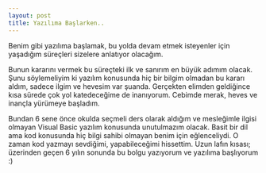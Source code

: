 ```yaml
---
layout: post
title: Yazılıma Başlarken..
---
```


Benim gibi yazılıma başlamak, bu yolda devam etmek isteyenler için yaşadığım süreçleri sizelere anlatıyor olacağım.



Bunun kararını vermek bu süreçteki ilk ve sanırım en büyük adımım olacak.
Şunu söylemeliyim ki yazılım konusunda hiç bir bilgim olmadan bu kararı aldım, sadece ilgim ve hevesim var şuanda. 
Gerçekten elimden geldiğince kısa sürede çok yol katedeceğime de inanıyorum. 
Cebimde merak, heves ve inançla yürümeye başladım.


Bundan 6 sene önce okulda seçmeli ders olarak aldığım ve mesleğimle ilgisi olmayan Visual Basic yazılım konusunda unutulmazım olacak.
Basit bir dil ama kod konusunda hiç bilgi sahibi olmayan benim için eğlenceliydi. O zaman kod yazmayı sevdiğimi, yapabileceğimi hissettim.
Uzun lafın kısası; üzerinden geçen 6 yılın sonunda bu bolgu yazıyorum ve yazılıma başlıyorum :)



